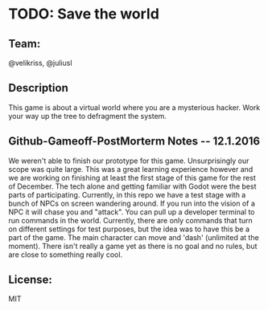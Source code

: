 # TODO: Save the world

## Team: 
 @velikriss, @juliusl

## Description
This game is about a virtual world where you are a mysterious hacker. Work your way up the tree to defragment the system.

## Github-Gameoff-PostMorterm Notes -- 12.1.2016
We weren't able to finish our prototype for this game. Unsurprisingly our scope was quite large. This was a great learning experience however and we are working on finishing at least the first stage of this game for the rest of December. The tech alone and getting familiar with Godot were the best parts of participating. Currently, in this repo we have a test stage with a bunch of NPCs on screen wandering around. If you run into the vision of a NPC it will chase you and "attack". You can pull up a developer terminal to run commands in the world. Currently, there are only commands that turn on different settings for test purposes, but the idea was to have this be a part of the game. The main character can move and 'dash' (unlimited at the moment). There isn't really a game yet as there is no goal and no rules, but are close to something really cool. 

## License: 
MIT
